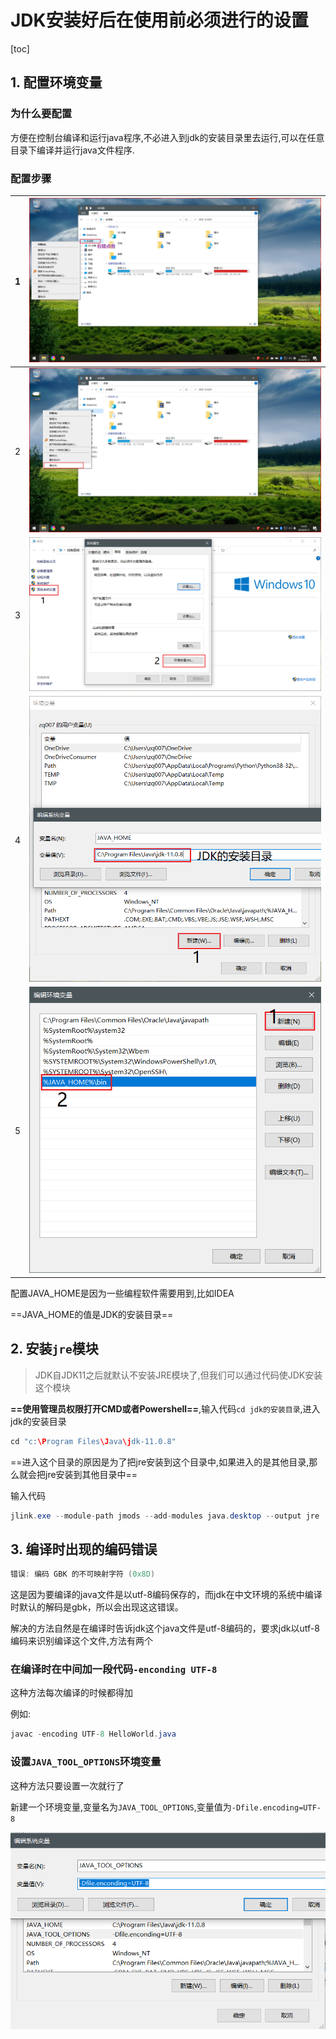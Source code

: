 # JDK安装好后在使用前必须进行的设置

[toc]

## 1. 配置环境变量

### 为什么要配置

方便在控制台编译和运行java程序,不必进入到jdk的安装目录里去运行,可以在任意目录下编译并运行java文件程序.

### 配置步骤

| 1    | ![ ](%E5%AE%89%E8%A3%85%E5%A5%BD%E5%90%8E%E5%9C%A8%E4%BD%BF%E7%94%A8%E5%89%8D%E5%BF%85%E9%A1%BB%E8%BF%9B%E8%A1%8C%E7%9A%84%E8%AE%BE%E7%BD%AE.assets/1.png) |
| ---- | ------------------------------------------------------------ |
| 2    | ![ ](%E5%AE%89%E8%A3%85%E5%A5%BD%E5%90%8E%E5%9C%A8%E4%BD%BF%E7%94%A8%E5%89%8D%E5%BF%85%E9%A1%BB%E8%BF%9B%E8%A1%8C%E7%9A%84%E8%AE%BE%E7%BD%AE.assets/2.png) |
| 3    | ![ ](%E5%AE%89%E8%A3%85%E5%A5%BD%E5%90%8E%E5%9C%A8%E4%BD%BF%E7%94%A8%E5%89%8D%E5%BF%85%E9%A1%BB%E8%BF%9B%E8%A1%8C%E7%9A%84%E8%AE%BE%E7%BD%AE.assets/3.png) |
| 4    | ![ ](%E5%AE%89%E8%A3%85%E5%A5%BD%E5%90%8E%E5%9C%A8%E4%BD%BF%E7%94%A8%E5%89%8D%E5%BF%85%E9%A1%BB%E8%BF%9B%E8%A1%8C%E7%9A%84%E8%AE%BE%E7%BD%AE.assets/4.png)<br /> |
| 5    | ![ ](%E5%AE%89%E8%A3%85%E5%A5%BD%E5%90%8E%E5%9C%A8%E4%BD%BF%E7%94%A8%E5%89%8D%E5%BF%85%E9%A1%BB%E8%BF%9B%E8%A1%8C%E7%9A%84%E8%AE%BE%E7%BD%AE.assets/5.png) |

配置JAVA_HOME是因为一些编程软件需要用到,比如IDEA

==JAVA_HOME的值是JDK的安装目录==

## 2. 安装`jre`模块

> JDK自JDK11之后就默认不安装JRE模块了,但我们可以通过代码使JDK安装这个模块

__==使用管理员权限打开CMD或者Powershell==__,输入代码`cd jdk的安装目录`,进入jdk的安装目录

``` java
cd "c:\Program Files\Java\jdk-11.0.8"
```

==进入这个目录的原因是为了把jre安装到这个目录中,如果进入的是其他目录,那么就会把jre安装到其他目录中==

输入代码

``` java
jlink.exe --module-path jmods --add-modules java.desktop --output jre
```



## 3. 编译时出现的编码错误

```java
错误: 编码 GBK 的不可映射字符 (0x8D)
```

这是因为要编译的java文件是以utf-8编码保存的，而jdk在中文环境的系统中编译时默认的解码是gbk，所以会出现这这错误。

解决的方法自然是在编译时告诉jdk这个java文件是utf-8编码的，要求jdk以utf-8编码来识别编译这个文件,方法有两个

### 在编译时在中间加一段代码`-enconding UTF-8`

这种方法每次编译的时候都得加

例如: 

```java
javac -encoding UTF-8 HelloWorld.java
```

### 设置`JAVA_TOOL_OPTIONS`环境变量

这种方法只要设置一次就行了

新建一个环境变量,变量名为`JAVA_TOOL_OPTIONS`,变量值为`-Dfile.encoding=UTF-8`

![](%E5%AE%89%E8%A3%85%E5%A5%BD%E5%90%8E%E5%9C%A8%E4%BD%BF%E7%94%A8%E5%89%8D%E5%BF%85%E9%A1%BB%E8%BF%9B%E8%A1%8C%E7%9A%84%E8%AE%BE%E7%BD%AE.assets/One_2020-09-26_185253.png)

